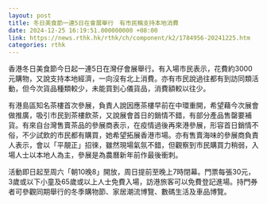 ```yaml
---
layout: post
title: 冬日美食節一連5日在會展舉行　有市民稱支持本地消費
date: 2024-12-25 16:19:51.000000000 +08:00
link: https://news.rthk.hk/rthk/ch/component/k2/1784956-20241225.htm
categories: rthk
---
```


香港冬日美食節今日起一連5日在灣仔會展舉行。有入場市民表示，花費約3000元購物，又說支持本地經濟，一向沒有北上消費。亦有市民說過往都有到訪同類活動，但今次貨品種類較少，未能買到心儀貨品，消費額較以往少。

有港島區知名茶樓首次參展，負責人說因應茶樓早前在中環重開，希望藉今次展會做推廣，吸引市民到茶樓飲茶，又說展會首日的銷情不錯，有部分產品售罄要補貨。有來自台灣售賣茶品的參展商表示，在疫情過後再來港參展，形容首日銷情不俗，不少試飲的市民都有購買，她希望拓展香港市場。亦有售賣海味的參展商負責人表示，會以「平靚正」招徠，雖然現場氣氛不錯，但觀察到市民購買力稍弱，入場人士以本地人為主，參展是為農曆新年前作最後衝刺。

活動即日起至周六「朝10晚8」開放，周日提前至晚上7時閉幕。門票每張30元，3歲或以下小童及65歲或以上人士免費入場，訪港旅客可以免費登記進場。持門券者可參觀同期舉行的冬季購物節、家居潮流博覽、數碼生活及車品博覽。
